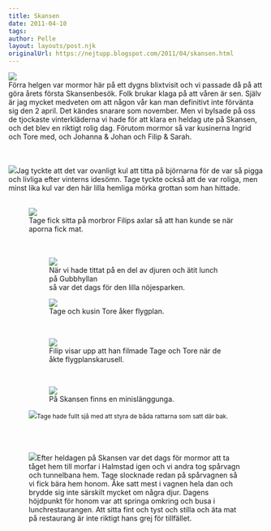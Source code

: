 ```yaml
---
title: Skansen
date: 2011-04-10
tags: 	
author: Pelle
layout: layouts/post.njk
originalUrl: https://nejtupp.blogspot.com/2011/04/skansen.html
---
```


<img src="../../../../img/Skansen%2Boch%2Bsen%2Bhem-_MG_8293.jpg"><br>Förra helgen var mormor här på ett dygns blixtvisit och vi passade då på att göra årets första Skansenbesök. Folk brukar klaga på att våren är sen. Själv är jag mycket medveten om att någon vår kan man definitivt inte förvänta sig den 2 april. Det kändes snarare som november. Men vi bylsade på oss de tjockaste vinterkläderna vi hade för att klara en heldag ute på Skansen, och det blev en riktigt rolig dag. Förutom mormor så var kusinerna Ingrid och Tore med, och Johanna & Johan och Filip & Sarah.<br><br><br><div style="text-align: left;"><img src="../../../../img/Skansen%2Boch%2Bsen%2Bhem-_MG_8327.jpg">Jag tyckte att det var ovanligt kul att titta på björnarna för de var så pigga och livliga efter vinterns idesömn. Tage tyckte också att de var roliga, men minst lika kul var den här lilla hemliga mörka grottan som han hittade.<br><br></div>

<figure>
	<img src="../../../../img/Skansen%2Boch%2Bsen%2Bhem-_MG_8444.jpg">
	<figcaption>Tage fick sitta på morbror Filips axlar så att han kunde se när aporna fick mat.<br><br></span></span></div><br>

<figure>
	<img src="../../../../img/Skansen%2Boch%2Bsen%2Bhem-_MG_8343.jpg">
	<figcaption>När vi hade tittat på en del av djuren och ätit lunch på Gubbhyllan<br> så var det dags för den lilla nöjesparken. </figcaption>
</figure>



<figure>
	<img src="../../../../img/Skansen%2Boch%2Bsen%2Bhem-_MG_8362.jpg">
	<figcaption>Tage och kusin Tore åker flygplan.<br></figcaption>
</figure>

</div><br><figure>
	<img src="../../../../img/Skansen%2Boch%2Bsen%2Bhem-_MG_8380.jpg">
	<figcaption>Filip visar upp att han filmade Tage och Tore när de åkte flygplanskarusell.<br></figcaption>
</figure>

</div><br><figure>
	<img src="../../../../img/Skansen%2Boch%2Bsen%2Bhem-_MG_8421.jpg">
	<figcaption>På Skansen finns en minislänggunga.</figcaption>
</figure>

</div><img src="../../../../img/Skansen%2Boch%2Bsen%2Bhem-_MG_8402.jpg"><span style="font-size:85%;">Tage hade fullt sjå med att styra de båda rattarna som satt där bak.</span><br><br></div><span style="font-size:85%;"><br><br></span><br><img src="../../../../img/Skansen%2Boch%2Bsen%2Bhem-_MG_8489.jpg">Efter heldagen på Skansen var det dags för mormor att ta tåget hem till morfar i Halmstad igen och vi andra tog spårvagn och tunnelbana hem. Tage slocknade redan på spårvagnen så vi fick bära hem honom. Åke satt mest i vagnen hela dan och brydde sig inte särskilt mycket om några djur. Dagens höjdpunkt för honom var att springa omkring och busa i lunchrestaurangen. Att sitta fint och tyst och stilla och äta mat på restaurang är inte riktigt hans grej för tillfället.
